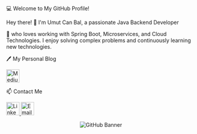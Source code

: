 💻 Welcome to My GitHub Profile!

Hey there! 
👋 I'm Umut Can Bal, a passionate Java Backend Developer 

🚀 who loves working with Spring Boot, Microservices, and Cloud Technologies. I enjoy solving complex problems and continuously learning new technologies.

🖊️ My Personal Blog
<p align="left">
  <a href="https://medium.com/@umutcanbal" target="_blank">
    <img src="https://img.shields.io/badge/Medium-000000?style=for-the-badge&logo=medium&logoColor=white" alt="Medium" height="35">
  </a>
</p>

📫 Contact Me
<p align="left"> <a href="https://www.linkedin.com/in/umutcanbal/" target="_blank">
    <img src="https://img.shields.io/badge/LinkedIn-0077B5?style=for-the-badge&logo=linkedin&logoColor=white" alt="LinkedIn" height="35">
  </a>
  <a href="mailto:umutcanbal123@gmail.com">
    <img src="https://img.shields.io/badge/Email-D14836?style=for-the-badge&logo=gmail&logoColor=white" alt="Email" height="35">
  </a>
</p>

<p align="center">
  <img src="https://github.com/umutcan0/profile-png/blob/main/DALL%C2%B7E%202025-03-01%2021.26.04%20-%20A%20futuristic%20and%20dynamic%20GitHub%20banner%20featuring%20a%20tech-savvy%20theme.%20The%20background%20should%20include%20a%20dark%2C%20cyberpunk-inspired%20design%20with%20blue%20neon%20ac.webp?raw=true" alt="GitHub Banner">
</p>

